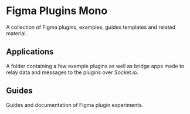 # Figma Plugins Mono

A collection of Figma plugins, examples, guides templates and related material.


## Applications

A folder containing a few example plugins as well as bridge apps made to relay data and messages to the plugins over Socket.io.


## Guides

Guides and documentation of Figma plugin experiments.
